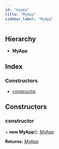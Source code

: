 ```yaml
---
id: "myapp"
title: "MyApp"
sidebar_label: "MyApp"
---
```


## Hierarchy

* **MyApp**

## Index

### Constructors

* [constructor](myapp.md#constructor)

## Constructors

###  constructor

\+ **new MyApp**(): *[MyApp](myapp.md)*

**Returns:** *[MyApp](myapp.md)*
